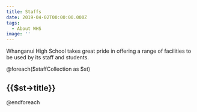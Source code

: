 ```yaml
---
title: Staffs
date: 2019-04-02T00:00:00.000Z
tags:
  - About WHS
image: ''
---
```


Whanganui High School takes great pride in offering a range of facilities to be used by its staff and students.

@foreach($staffCollection as $st)
## {{$st->title}}
@endforeach